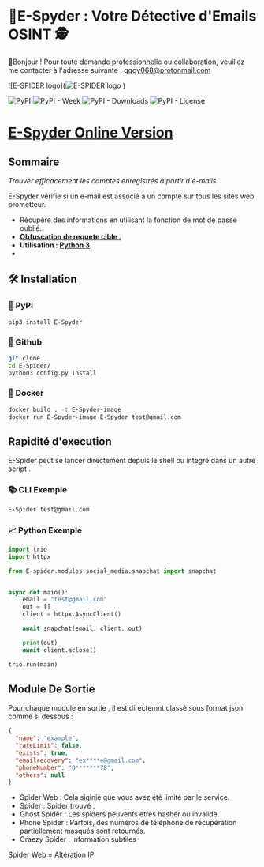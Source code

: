 
# **📧E-Spyder : Votre Détective d'Emails OSINT 🕵**
👋Bonjour ! Pour toute demande professionnelle ou collaboration, veuillez me contacter à l'adresse suivante :
gggy068@protonmail.com

![E-SPIDER logo](![E-SPIDER logo](https://github.com/Flo18082007/E-Spyder/blob/main/src/img/spider.png?raw=true)
)




![PyPI](https://img.shields.io/pypi/v/holehe) ![PyPI - Week](https://img.shields.io/pypi/dw/holehe) ![PyPI - Downloads](https://static.pepy.tech/badge/holehe) ![PyPI - License](https://img.shields.io/pypi/l/holehe)

# [E-Spyder Online Version](https://osint.industries/)

## **Sommaire**

*Trouver efficacement les comptes enregistrés à partir d'e-mails*

E-Spyder vérifie si un e-mail est associé à un compte sur tous les sites web prometteur.

+ Récupère des informations en utilisant la fonction de mot de passe oublié..
+ **[Obfuscation de requete cible .](https://github.com/megadose/holehe/issues/12)**
+ **Utilisation : [Python 3](https://www.python.org/downloads/release/python-370/).**
+ 
## 🛠️ Installation

### 🔵 PyPI

```pip3 install E-Spyder```

### 🔵  Github

```bash
git clone
cd E-Spider/
python3 config.py install
```

### 🔵 Docker

```bash
docker build . -t E-Spyder-image
docker run E-Spyder-image E-Spyder test@gmail.com
```

## Rapidité d'execution 

E-Spider peut se lancer directement depuis le shell ou integré 
dans un autre script .

### 📚 CLI Exemple

```bash
E-Spider test@gmail.com
```
### 📈 Python Exemple

```python
import trio
import httpx

from E-spider.modules.social_media.snapchat import snapchat


async def main():
    email = "test@gmail.com"
    out = []
    client = httpx.AsyncClient()

    await snapchat(email, client, out)

    print(out)
    await client.aclose()

trio.run(main)
```
## Module De Sortie 

Pour chaque module en sortie , il est directemnt classé sous format json comme si dessous : 
```json
{
  "name": "example",
  "rateLimit": false,
  "exists": true,
  "emailrecovery": "ex****e@gmail.com",
  "phoneNumber": "0*******78",
  "others": null
}
```

- Spider Web : Cela siginie que vous avez été limité par le service.
- Spider : Spider trouvé .
- Ghost Spider : Les spiders peuvents etres hasher ou invalide.
- Phone Spider  :  Parfois, des numéros de téléphone de récupération partiellement masqués sont retournés.
- Craezy Spider : information subtiles 


Spider Web = Altération IP

